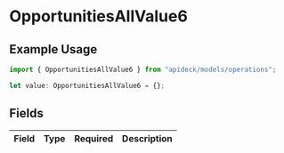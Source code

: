 # OpportunitiesAllValue6

## Example Usage

```typescript
import { OpportunitiesAllValue6 } from "apideck/models/operations";

let value: OpportunitiesAllValue6 = {};
```

## Fields

| Field       | Type        | Required    | Description |
| ----------- | ----------- | ----------- | ----------- |